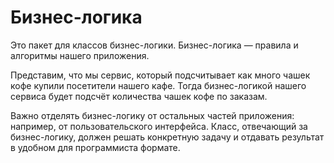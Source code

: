 # Бизнес-логика

Это пакет для классов бизнес-логики. Бизнес-логика — правила и алгоритмы нашего приложения.

Представим, что мы сервис, который подсчитывает как много чашек кофе купили посетители нашего кафе. Тогда бизнес-логикой нашего сервиса будет подсчёт количества чашек кофе по заказам.

Важно отделять бизнес-логику от остальных частей приложения: например, от пользовательского интерфейса. Класс, отвечающий за бизнес-логику, должен решать конкретную задачу и отдавать результат в удобном для программиста формате. 
